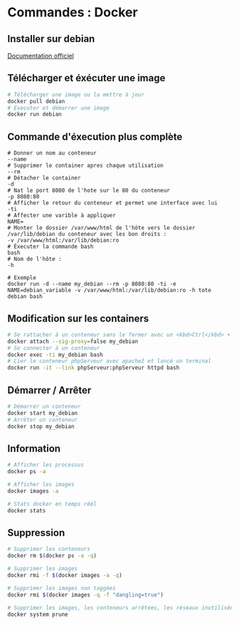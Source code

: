 # Commandes : Docker

## Installer sur debian
[Documentation officiel](https://docs.docker.com/engine/install/debian/)

## Télécharger et éxécuter une image
```bash
# Télécharger une image ou la mettre à jour
docker pull debian
# Executer et démarrer une image
docker run debian
```

## Commande d'éxecution plus complète
```docker
# Donner un nom au conteneur
--name
# Supprimer le container apres chaque utilisation
--rm
# Détacher le container
-d
# Nat le port 8080 de l'hote sur le 80 du conteneur
-p 8080:80
# Afficher le retour du conteneur et permet une interface avec lui
-ti
# Affecter une varible à appliquer
NAME=
# Monter le dossier /var/www/html de l'hôte vers le dossier /var/lib/debian du conteneur avec les bon droits :
-v /var/www/html:/var/lib/debian:ro
# Éxecuter la commande bash
bash
# Nom de l'hôte :
-h 

# Exemple
docker run -d --name my_debian --rm -p 8080:80 -ti -e NAME=debian_variable -v /var/www/html:/var/lib/debian:ro -h toto debian bash
```

## Modification sur les containers
```bash
# Se rattacher à un conteneur sans le fermer avec un <kbd>Ctrl</kbd> + <kbd>c</kbd>
docker attach --sig-proxy=false my_debian
# Se connecter à un conteneur
docker exec -ti my_debian bash
# Lier le conteneur phpServeur avec apache2 et lancé un terminal
docker run -it --link phpServeur:phpServeur httpd bash
```

## Démarrer / Arrêter
```bash
# Démarrer un conteneur
docker start my_debian
# Arrêter un conteneur
docker stop my_debian
```

## Information
```bash
# Afficher les processus
docker ps -a

# Afficher les images
docker images -a

# Stats docker en temps réél
docker stats
```

## Suppression
```bash
# Supprimer les conteneurs
docker rm $(docker ps -a -q)

# Supprimer les images
docker rmi -f $(docker images -a -q)

# Supprimer les images non taggées
docker rmi $(docker images -q -f "dangling=true")

# Supprimer les images, les conteneurs arrêtées, les réseaux inutilisées et construit le cache
docker system prune
```
